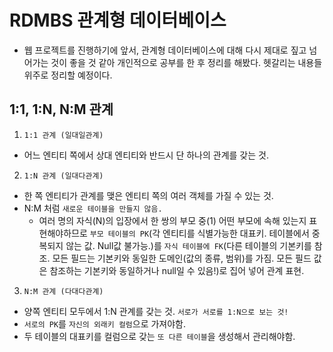 # RDMBS 관계형 데이터베이스 
* 웹 프로젝트를 진행하기에 앞서, 관계형 데이터베이스에 대해 다시 제대로 짚고 넘어가는 것이 좋을 것 같아 개인적으로 공부를 한 후 정리를 해봤다. 헷갈리는 내용들 위주로 정리할 예정이다. 

## 1:1, 1:N, N:M 관계 
1. `1:1 관계 (일대일관계)`
* 어느 엔티티 쪽에서 상대 엔티티와 반드시 단 하나의 관계를 갖는 것. 

2. `1:N 관계 (일대다관계)`
* 한 쪽 엔티티가 관계를 맺은 엔티티 쪽의 여러 객체를 가질 수 있는 것. 
* N:M 처럼 `새로운 테이블을 만들지 않음.` 
    * 여러 명의 자식(N)의 입장에서 한 쌍의 부모 중(1) 어떤 부모에 속해 있는지 표현해야하므로 `부모 테이블의 PK`(각 엔티티를 식별가능한 대표키. 테이블에서 중복되지 않는 값. Null값 불가능.)를 `자식 테이블에 FK`(다른 테이블의 기본키를 참조. 모든 필드는 기본키와 동일한 도메인(값의 종류, 범위)를 가짐. 모든 필드 값은 참조하는 기본키와 동일하거나 null일 수 있음!)로 집어 넣어 관계 표현. 

3. `N:M 관계 (다대다관계)`
* 양쪽 엔티티 모두에서 1:N 관계를 갖는 것. `서로가 서로를 1:N으로 보는 것!` 
* `서로의 PK`를 `자신의 외래키 컬럼`으로 가져야함. 
* 두 테이블의 대표키를 컬럼으로 갖는 `또 다른 테이블`을 생성해서 관리해야함. 